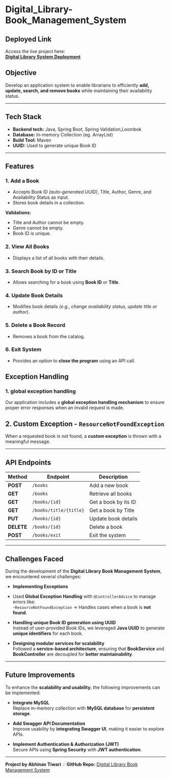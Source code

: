 # Digital_Library-Book_Management_System #

##  **Deployed Link**
  Access the live project here:  
 **[Digital Library System Deployment](YOUR_DEPLOYMENT_LINK_HERE)**


## Objective
Develop an application system to enable librarians to efficiently **add, update, search, and remove books** while maintaining their availability status.

---

## Tech Stack
- **Backend tech:** Java, Spring Boot, Spring Validation,Loombok 
- **Database:** In-memory Collection (eg. ArrayList)
- **Build Tool:** Maven  
- **UUID:** Used to generate unique Book ID  

---

## Features
### 1. Add a Book
- Accepts Book ID *(auto-generated UUID)*, Title, Author, Genre, and Availability Status as input.
- Stores book details in a collection.

 **Validations:**
- Title and Author cannot be empty.
- Genre cannot be empty.
- Book ID is unique.

### 2. View All Books
- Displays a list of all books with their details.

### 3. Search Book by ID or Title
- Allows searching for a book using **Book ID** or **Title**.

### 4. Update Book Details
- Modifies book details *(e.g., change availability status, update title or author)*.

### 5. Delete a Book Record
- Removes a book from the catalog.

### 6. Exit System
- Provides an option to **close the program** using an API call.

## Exception Handling
### 1. global exception handling
Our application includes a **global exception handling mechanism** to ensure proper error responses when an invalid request is made.

## 2. Custom Exception - `ResourceNotFoundException`
When a requested book is not found, a **custom exception** is thrown with a meaningful message.

---

## API Endpoints
| **Method** | **Endpoint**       | **Description** |
|------------|-------------------|----------------|
| **POST**   | `/books`          | Add a new book |
| **GET**    | `/books`          | Retrieve all books |
| **GET**    | `/books/{id}`     | Get a book by its ID |
| **GET**    | `/books/title/{title}` | Get a book by Title |
| **PUT**    | `/books/{id}`     | Update book details |
| **DELETE** | `/books/{id}`     | Delete a book |
| **POST**   | `/books/exit`     | Exit the system |

---

##  Challenges Faced

During the development of the **Digital Library Book Management System**, we encountered several challenges:

- **Implementing Exceptions**
-  Used **Global Exception Handling** with `@ControllerAdvice` to manage errors like:  
  -`ResourceNotFoundException` → Handles cases when a book is **not found**.
   

- **Handling unique Book ID generation using UUID**  
  Instead of user-provided Book IDs, we leveraged **Java UUID** to generate **unique identifiers** for each book.

- **Designing modular services for scalability**  
  Followed a **service-based architecture**, ensuring that **BookService** and **BookController** are decoupled for **better maintainability**.

---

## Future Improvements

To enhance the **scalability and usability**, the following improvements can be implemented:

- **Integrate MySQL**  
  Replace in-memory collection with **MySQL database** for **persistent storage**.

- **Add Swagger API Documentation**  
  Improve usability by **integrating Swagger UI**, making it easier to explore APIs.

- **Implement Authentication & Authorization (JWT)**  
  Secure APIs using **Spring Security** with **JWT authentication**.

---

**Project by Abhinav Tiwari** 
💡 **GitHub Repo:** [Digital Library Book Management System](https://github.com/AbhinavTiwari-AT/Digital_Library-Book_Management_System)
